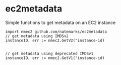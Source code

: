 # ec2metadata
Simple functions to get metadata on an EC2 instance
```
import nmec2 github.com/natemarks/ec2metadata
// get metadata using IMDSv2
instanceID, err := nmec2.GetV2("instance-id)


// get metadata using deprecated IMDSv1
instanceID, err := nmec2.GetV1("instance-id)
```
